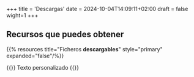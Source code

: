 +++
title = 'Descargas'
date = 2024-10-04T14:09:11+02:00
draft = false
wight=1
+++

## Recursos que puedes obtener
{{% resources title="Ficheros **descargables**" style="primary" expanded="false"/%}}

{{<color color="purple">}} Texto personalizado {{</color>}}

